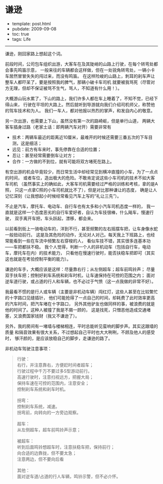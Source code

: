 
# 谦逊

- template: post.html
- pubdate: 2009-09-08
- toc: true
- tags: Life

----

谦逊，刚回家路上想起这个词。

前段时间，公司包车组织出游，大客车在及其陡峭的山路上行驶，在每个转弯处都会事先鸣笛示意，
一般来往的车辆都会这样做，但在一处锐角转弯处，一辆小卡车居然冒冒失失的闯过来，而没有鸣笛。
在这样险峻的山路上，刺耳的刹车声让整车人都吓呆了，要是按照我的脾气，那辆小破卡车司机
就要被我骂死（尽管对方无理，但却不保证被骂不生气，骂人，不知道有什么用！）。

大概游山玩水累了，下山的路上，我们许多人都在车上睡着了，不知不觉，已经下得山来，
行驶在平坦的大路上。然后就听到导游就向我们介绍司机师父，称赞他的驾车技术和为人。
我们一车人，都对他报以热烈的掌声，和发自内心的敬意。

另一次出游，也需要上下山，虽然没有第一次的路崎岖，但是单行山道，
两辆大客车插身过路（老家土话：即两辆汽车对开）需要非常有

* 技术：两辆车最近的距离近10厘米，最难开的时候还需要三番五次的下车目测，这是细活；
* 远见：前方有车来时，事先停靠在合适的位置；
* 忍让：甚至经常需要倒车让对方；
* 合作：一方做的不到位，就有可能将双方堵死在路上。

有空出游的机会毕竟较少，而日常生活中却经常见到横冲直撞的小车，为了一点点的时间，
或者车位，造出极大的危险。不敢肯定说这些小车司机的技术不如大客车司机
（虽然事实上的确如此，大客车司机需要经过严格的训练和考核，拿的是A照，
只这一点拿C照的小车司机就比不了），但是对比那种谦让的态度，
确是让人记忆深刻（让我想起小时候经常看见汽车上写的“礼让三先”）。

不止是汽车，摩托车、电动车、自行车也有太多和小汽车司机态度一样的，
我一直就是这样一个态度恶劣的自行车爱好者，自认为车技很棒，什么飚车，慢速行驶，
双手离开车把，车头跃起，漂移，都会来。

以前看到街上一骑电动车的，洋到不行，甚至频繁的左右摇摆车把，让车身像水蛇一般扭动前行。
这是及其危险的动作，无论对人对己。每天我上下班路上，也经常能看到一些在车流中频繁左右穿梭的人，
看似车技不错，其实很多连基本功——车把都扶不稳。
我个人觉得，判断一个人的非机动车（包括自行车，电动车，摩托车在内）的技术能力，
只看他在慢速行驶时，能否扶稳车把即可（其实这也就是在考验控制平衡的能力）。

谦逊的车手，大概应该是这样：尽量靠右行；从左侧超车；超车前鸣铃声；
尽量双手扶车把；控制好刹车系统和刹车时机，让车速保持在可控的范围之内；
面对逆车道行驶，或占道的行人和车辆，也不必过于气愤（这一点我做的非常不好）。

我最看不惯的是行人或车辆（主要是非机动车辆）闯红灯，这些人甚至在比较繁忙的十字路口见缝插针，
他们可能抢得了一点自己的时间，却耗费了此时效率更高的汽车时间，把汽车堵在十字路口，
另外其他驴友也做同样的事，被浪费的就是他的时间了。这种人被撞了我是不屑一顾的，
这是找死，只憎恶他造成交通堵塞，又浪费国家钱财（我又不谦逊了）。

另外，我的房间有一堵墙与楼梯相连，平时总能听见蛮响的脚步声。其实这跟墙的质量
和隔音效果有很大关系，不过想起自己平时也大大咧咧，不顾及他人的感受时，
够汗颜的，是应该放稳自己的脚步，走谦逊的路了。

非机动车驾驶注意事项：

> 行驶：<br />
> 右行，并注意靠右，方便赶时间者超车；<br />
> 行驶过程中千万不要过多S型游动前行。<br />
> 高速行驶时，注意扫视远方，把握大局；<br />
> 保持车速在可控的范围内，注意安全；<br />
> 控制刹车系统和刹车时机。<br />
> <br />
> 拐弯：<br />
> 控制刹车系统，减速。<br />
> 拐弯前，向转向的一方旁边观察。<br />
> <br />
> 超车：<br />
> 从左侧超车，超车前鸣铃声示意；<br />
> <br />
> 被超车：<br />
> 听到后面鸣铃想超车时，注意扶稳车把，保持前行；<br />
> 向合适的边靠拢，但不要太急；<br />
> 注意两边，但不要向后看<br />
> <br />
> 其他：<br />
> 面对逆车道/占道的行人车辆，鸣铃示警，但不必介怀。
